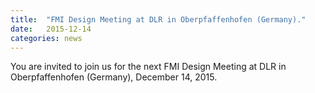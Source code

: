```yaml
---
title:  "FMI Design Meeting at DLR in Oberpfaffenhofen (Germany)."
date:   2015-12-14
categories: news
---
```


You are invited to join us for the next FMI Design Meeting at DLR in Oberpfaffenhofen (Germany), December 14, 2015.

